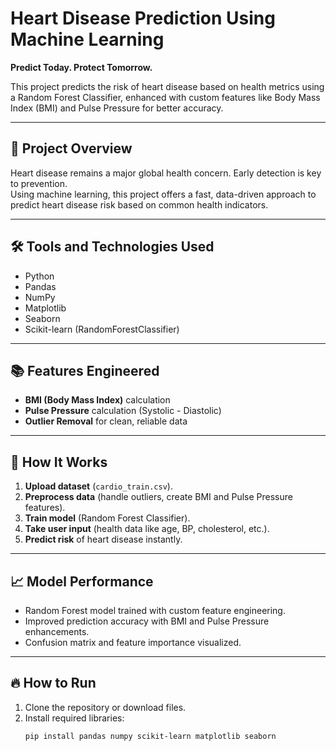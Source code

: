 # Heart Disease Prediction Using Machine Learning

**Predict Today. Protect Tomorrow.**

This project predicts the risk of heart disease based on health metrics using a Random Forest Classifier, enhanced with custom features like Body Mass Index (BMI) and Pulse Pressure for better accuracy.

---

## 🚀 Project Overview
Heart disease remains a major global health concern. Early detection is key to prevention.  
Using machine learning, this project offers a fast, data-driven approach to predict heart disease risk based on common health indicators.

---

## 🛠 Tools and Technologies Used
- Python
- Pandas
- NumPy
- Matplotlib
- Seaborn
- Scikit-learn (RandomForestClassifier)

---

## 📚 Features Engineered
- **BMI (Body Mass Index)** calculation
- **Pulse Pressure** calculation (Systolic - Diastolic)
- **Outlier Removal** for clean, reliable data

---

## 🧠 How It Works
1. **Upload dataset** (`cardio_train.csv`).
2. **Preprocess data** (handle outliers, create BMI and Pulse Pressure features).
3. **Train model** (Random Forest Classifier).
4. **Take user input** (health data like age, BP, cholesterol, etc.).
5. **Predict risk** of heart disease instantly.

---

## 📈 Model Performance
- Random Forest model trained with custom feature engineering.
- Improved prediction accuracy with BMI and Pulse Pressure enhancements.
- Confusion matrix and feature importance visualized.

---

## 🔥 How to Run
1. Clone the repository or download files.
2. Install required libraries:
   ```bash
   pip install pandas numpy scikit-learn matplotlib seaborn
